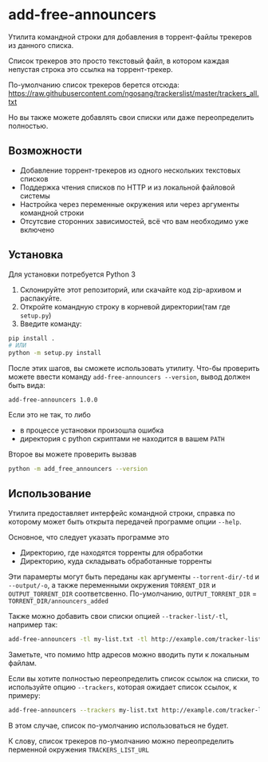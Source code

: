 # add-free-announcers

Утилита командной строки для добавления в торрент-файлы трекеров из данного списка.

Список трекеров это просто текстовый файл, в котором каждая непустая строка
это ссылка на торрент-трекер.

По-умолчанию список трекеров берется отсюда: https://raw.githubusercontent.com/ngosang/trackerslist/master/trackers_all.txt

Но вы также можете добавлять свои списки или даже переопределить полностью.

## Возможности

- Добавление торрент-трекеров из одного нескольких текстовых списков
- Поддержка чтения списков по HTTP и из локальной файловой системы
- Настройка через переменные окружения или через аргументы командной строки
- Отсутсвие сторонних зависимостей, всё что вам необходимо уже включено 

## Установка

Для установки потребуется Python 3

1. Склонируйте этот репозиторий, или скачайте код zip-архивом и распакуйте.
2. Откройте командную строку в корневой директории(там где `setup.py`)
3. Введите команду:

```sh
pip install .
# ИЛИ
python -m setup.py install
```

После этих шагов, вы сможете использовать утилиту. Что-бы проверить
можете ввести команду `add-free-announcers --version`, вывод должен быть вида:
```
add-free-announcers 1.0.0
```

Если это не так, то либо

- в процессе установки произошла ошибка
- директория с python скриптами не находится в вашем `PATH`

Второе вы можете проверить вызвав
```sh
python -m add_free_announcers --version
```


## Использование

Утилита предоставляет интерфейс командной строки, справка по которому
может быть открыта передачей программе опции `--help`.

Основное, что следует указать программе это

- Директорию, где находятся торренты для обработки
- Директорию, куда складывать обработанные торренты

Эти парамерты могут быть переданы как аргументы `--torrent-dir/-td` и `--output/-o`, а также переменными окружения `TORRENT_DIR` и `OUTPUT_TORRENT_DIR` соответсвенно. По-умолчанию, `OUTPUT_TORRENT_DIR` = `TORRENT_DIR/announcers_added`

Также можно добавить свои списки опцией `--tracker-list/-tl`, например так:

```sh
add-free-announcers -tl my-list.txt -tl http://example.com/tracker-list
```

Заметьте, что помимо http адресов можно вводить пути к локальным файлам.

Если вы хотите полностью переопределить список ссылок на списки, то используйте опцию `--trackers`, которая ожидает список ссылок, к примеру:

```sh
add-free-announcers --trackers my-list.txt http://example.com/tracker-list
```
В этом случае, список по-умолчанию использоваться не будет.

К слову, список трекеров по-умолчанию можно переопределить перменной окружения `TRACKERS_LIST_URL`
